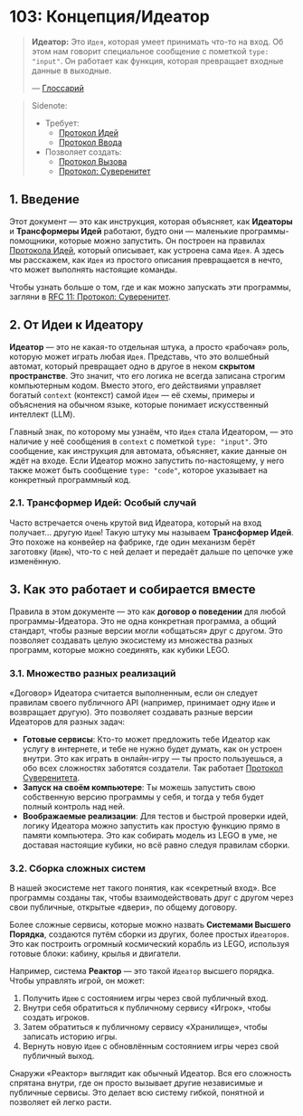 # 103: Концепция/Идеатор

> **Идеатор:** Это `Идея`, которая умеет принимать что-то на вход. Об этом нам говорит специальное сообщение с пометкой `type: "input"`. Он работает как функция, которая превращает входные данные в выходные.
>
> — [Глоссарий](./000_glossary.md)

> Sidenote:
>
> - Требует:
>   - [Протокол Идей](./101_concept_idea.md)
>   - [Протокол Ввода](./005_agent_input.md)
> - Позволяет создать:
>   - [Протокол Вызова](./003_agent_call.md)
>   - [Протокол: Суверенитет](./102_concept_sovereignty.md)

## 1. Введение

Этот документ — это как инструкция, которая объясняет, как **Идеаторы** и **Трансформеры Идей** работают, будто они — маленькие программы-помощники, которые можно запустить. Он построен на правилах [Протокола Идей](./101_concept_idea.md), который описывает, как устроена сама `Идея`. А здесь мы расскажем, как `Идея` из простого описания превращается в нечто, что может выполнять настоящие команды.

Чтобы узнать больше о том, где и как можно запускать эти программы, загляни в [RFC 11: Протокол: Суверенитет](./102_concept_sovereignty.md).

## 2. От Идеи к Идеатору

**Идеатор** — это не какая-то отдельная штука, а просто «рабочая» роль, которую может играть любая `Идея`. Представь, что это волшебный автомат, который превращает одно в другое в неком **скрытом пространстве**. Это значит, что его логика не всегда записана строгим компьютерным кодом. Вместо этого, его действиями управляет богатый `context` (контекст) самой `Идеи` — её схемы, примеры и объяснения на обычном языке, которые понимает искусственный интеллект (LLM).

Главный знак, по которому мы узнаём, что `Идея` стала Идеатором, — это наличие у неё сообщения в `context` с пометкой `type: "input"`. Это сообщение, как инструкция для автомата, объясняет, какие данные он ждёт на входе. Если Идеатор можно запустить по-настоящему, у него также может быть сообщение `type: "code"`, которое указывает на конкретный программный код.

### 2.1. Трансформер Идей: Особый случай

Часто встречается очень крутой вид Идеатора, который на вход получает... другую `Идею`! Такую штуку мы называем **Трансформер Идей**. Это похоже на конвейер на фабрике, где один механизм берёт заготовку (`Идею`), что-то с ней делает и передаёт дальше по цепочке уже изменённую.

## 3. Как это работает и собирается вместе

Правила в этом документе — это как **договор о поведении** для любой программы-Идеатора. Это не одна конкретная программа, а общий стандарт, чтобы разные версии могли «общаться» друг с другом. Это позволяет создавать целую экосистему из множества разных программ, которые можно соединять, как кубики LEGO.

### 3.1. Множество разных реализаций

«Договор» Идеатора считается выполненным, если он следует правилам своего публичного API (например, принимает одну `Идею` и возвращает другую). Это позволяет создавать разные версии Идеаторов для разных задач:

- **Готовые сервисы**: Кто-то может предложить тебе Идеатор как услугу в интернете, и тебе не нужно будет думать, как он устроен внутри. Это как играть в онлайн-игру — ты просто пользуешься, а обо всех сложностях заботятся создатели. Так работает [Протокол Суверенитета](./102_concept_sovereignty.md).
- **Запуск на своём компьютере**: Ты можешь запустить свою собственную версию программы у себя, и тогда у тебя будет полный контроль над ней.
- **Воображаемые реализации**: Для тестов и быстрой проверки идей, логику Идеатора можно запустить как простую функцию прямо в памяти компьютера. Это как собирать модель из LEGO в уме, не доставая настоящие кубики, но всё равно следуя правилам сборки.

### 3.2. Сборка сложных систем

В нашей экосистеме нет такого понятия, как «секретный вход». Все программы созданы так, чтобы взаимодействовать друг с другом через свои публичные, открытые «двери», по общему договору.

Более сложные сервисы, которые можно назвать **Системами Высшего Порядка**, создаются путём сборки из других, более простых `Идеаторов`. Это как построить огромный космический корабль из LEGO, используя готовые блоки: кабину, крылья и двигатели.

Например, система **Реактор** — это такой `Идеатор` высшего порядка. Чтобы управлять игрой, он может:

1.  Получить `Идею` с состоянием игры через свой публичный вход.
2.  Внутри себя обратиться к публичному сервису «Игрок», чтобы создать игроков.
3.  Затем обратиться к публичному сервису «Хранилище», чтобы записать историю игры.
4.  Вернуть новую `Идею` с обновлённым состоянием игры через свой публичный выход.

Снаружи «Реактор» выглядит как обычный Идеатор. Вся его сложность спрятана внутри, где он просто вызывает другие независимые и публичные сервисы. Это делает всю систему гибкой, понятной и позволяет ей легко расти.